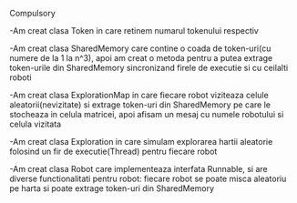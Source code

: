 Compulsory 

-Am creat clasa Token in care retinem numarul tokenului respectiv

-Am creat clasa SharedMemory care contine o coada de token-uri(cu numere de la 1 la n^3), apoi am creat o metoda pentru a putea extrage token-urile din SharedMemory sincronizand firele de executie si cu ceilalti roboti

-Am creat clasa ExplorationMap in care fiecare robot viziteaza celule aleatorii(nevizitate) si extrage token-uri din SharedMemory pe care le stocheaza in celula matricei, apoi afisam un mesaj cu numele robotului si celula vizitata

-Am creat clasa Exploration in care simulam explorarea hartii aleatorie folosind un fir de executie(Thread) pentru fiecare robot 

-Am creat clasa Robot care implementeaza interfata Runnable, si are diverse functionalitati pentru robot: fiecare robot se poate misca aleatoriu pe harta si poate extrage token-uri din SharedMemory 
